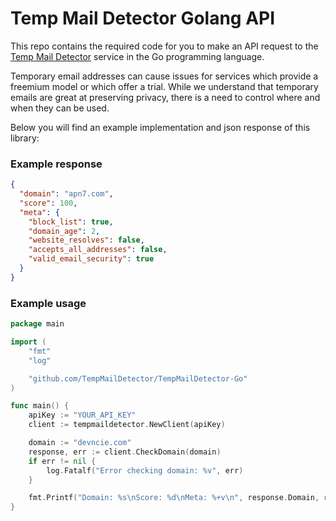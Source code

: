 # Temp Mail Detector Golang API

This repo contains the required code for you to make an API request to the [Temp Mail Detector](https://tempmaildetector.com) service in the Go programming language.

Temporary email addresses can cause issues for services which provide a freemium model or which offer a trial. While we understand that temporary emails are great at preserving privacy, there is a need to control where and when they can be used.

Below you will find an example implementation and json response of this library:

### Example response
```json
{
  "domain": "apn7.com",
  "score": 100,
  "meta": {
    "block_list": true,
    "domain_age": 2,
    "website_resolves": false,
    "accepts_all_addresses": false,
    "valid_email_security": true
  }
}
```

### Example usage
```Go
package main

import (
	"fmt"
	"log"

	"github.com/TempMailDetector/TempMailDetector-Go"
)

func main() {
	apiKey := "YOUR_API_KEY"
	client := tempmaildetector.NewClient(apiKey)

	domain := "devncie.com"
	response, err := client.CheckDomain(domain)
	if err != nil {
		log.Fatalf("Error checking domain: %v", err)
	}

	fmt.Printf("Domain: %s\nScore: %d\nMeta: %+v\n", response.Domain, response.Score, response.Meta)
}
```
